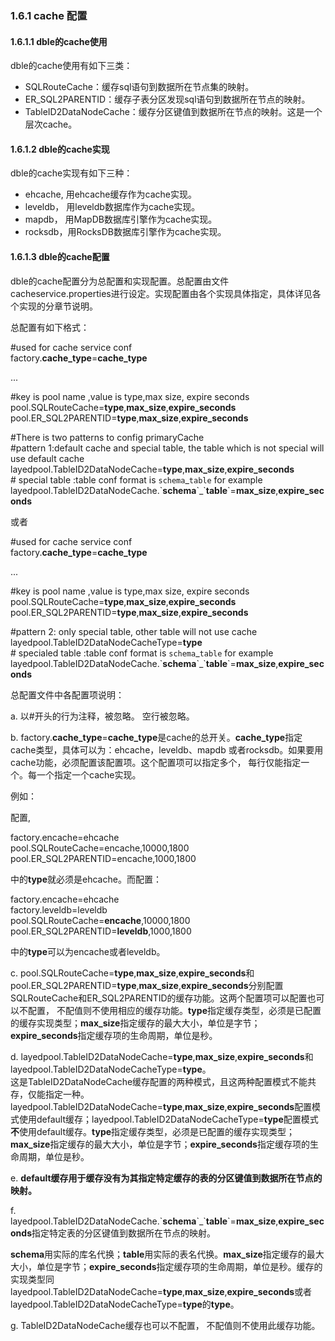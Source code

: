 ### 1.6.1 cache 配置
#### 1.6.1.1 dble的cache使用

 dble的cache使用有如下三类：

*   SQLRouteCache：缓存sql语句到数据所在节点集的映射。
*   ER_SQL2PARENTID：缓存子表分区发现sql语句到数据所在节点的映射。
*   TableID2DataNodeCache：缓存分区键值到数据所在节点的映射。这是一个层次cache。

#### 1.6.1.2 dble的cache实现

dble的cache实现有如下三种：

*   ehcache,  用ehcache缓存作为cache实现。
*   leveldb， 用leveldb数据库作为cache实现。
*   mapdb， 用MapDB数据库引擎作为cache实现。
*   rocksdb，用RocksDB数据库引擎作为cache实现。

#### 1.6.1.3 dble的cache配置

dble的cache配置分为总配置和实现配置。总配置由文件cacheservice.properties进行设定。实现配置由各个实现具体指定，具体详见各个实现的分章节说明。

总配置有如下格式：

\#used for cache service conf  
factory.**cache_type**=**cache_type**

...

\#key is pool name ,value is type,max size, expire seconds  
pool.SQLRouteCache=**type**,**max_size**,**expire_seconds**  
pool.ER_SQL2PARENTID=**type**,**max_size**,**expire_seconds**

\#There is two patterns to config primaryCache  
\#pattern 1:default cache and special table, the table which is not special will use default cache  
layedpool.TableID2DataNodeCache=**type**,**max_size**,**expire_seconds**  
\# special table :table conf format is `schema`_`table` for example  
layedpool.TableID2DataNodeCache.\`**schema**\`\_\`**table**\`=**max_size**,**expire_seconds**

或者

\#used for cache service conf  
factory.**cache_type**=**cache_type**

...

\#key is pool name ,value is type,max size, expire seconds  
pool.SQLRouteCache=**type**,**max_size**,**expire_seconds**  
pool.ER_SQL2PARENTID=**type**,**max_size**,**expire_seconds**

\#pattern 2: only special table, other table will not use cache  
layedpool.TableID2DataNodeCacheType=**type**  
\# specialed table :table conf format is `schema`_`table` for example  
layedpool.TableID2DataNodeCache.\`**schema**\`\_\`**table**\`=**max_size**,**expire_seconds**

总配置文件中各配置项说明：

a. 以#开头的行为注释，被忽略。 空行被忽略。

b. factory.**cache_type**=**cache_type**是cache的总开关。**cache_type**指定cache类型，具体可以为：ehcache，leveldb、mapdb 或者rocksdb。如果要用cache功能，必须配置该配置项。这个配置项可以指定多个， 每行仅能指定一个。每一个指定一个cache实现。

例如：

配置,

factory.encache=ehcache  
pool.SQLRouteCache=encache,10000,1800  
pool.ER_SQL2PARENTID=encache,1000,1800

中的**type**就必须是ehcache。而配置：

factory.encache=ehcache  
factory.leveldb=leveldb  
pool.SQLRouteCache=**encache**,10000,1800  
pool.ER_SQL2PARENTID=**leveldb**,1000,1800

中的**type**可以为encache或者leveldb。

c. pool.SQLRouteCache=**type**,**max_size**,**expire_seconds**和pool.ER_SQL2PARENTID=**type**,**max_size**,**expire_seconds**分别配置SQLRouteCache和ER_SQL2PARENTID的缓存功能。这两个配置项可以配置也可以不配置， 不配值则不使用相应的缓存功能。**type**指定缓存类型，必须是已配置的缓存实现类型；**max_size**指定缓存的最大大小，单位是字节；**expire_seconds**指定缓存项的生命周期，单位是秒。

d. layedpool.TableID2DataNodeCache=**type**,**max_size**,**expire_seconds**和layedpool.TableID2DataNodeCacheType=**type**。  
这是TableID2DataNodeCache缓存配置的两种模式，且这两种配置模式不能共存，仅能指定一种。layedpool.TableID2DataNodeCache=**type**,**max_size**,**expire_seconds**配置模式使用default缓存；layedpool.TableID2DataNodeCacheType=**type**配置模式**不**使用default缓存。**type**指定缓存类型，必须是已配置的缓存实现类型；**max_size**指定缓存的最大大小，单位是字节；**expire_seconds**指定缓存项的生命周期，单位是秒。

e. **default缓存用于缓存没有为其指定特定缓存的表的分区键值到数据所在节点的映射。**

f. layedpool.TableID2DataNodeCache.\`**schema**\`\_\`**table**\`=**max_size**,**expire_seconds**指定特定表的分区键值到数据所在节点的映射。  

**schema**用实际的库名代换；**table**用实际的表名代换。**max_size**指定缓存的最大大小，单位是字节；**expire_seconds**指定缓存项的生命周期，单位是秒。缓存的实现类型同layedpool.TableID2DataNodeCache=**type**,**max_size**,**expire_seconds**或者layedpool.TableID2DataNodeCacheType=**type**的**type**。

g. TableID2DataNodeCache缓存也可以不配置， 不配值则不使用此缓存功能。


